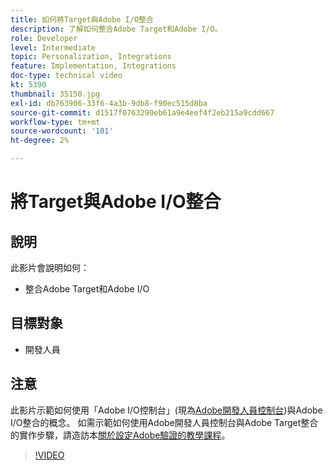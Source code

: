 ```yaml
---
title: 如何將Target與Adobe I/O整合
description: 了解如何整合Adobe Target和Adobe I/O。
role: Developer
level: Intermediate
topic: Personalization, Integrations
feature: Implementation, Integrations
doc-type: technical video
kt: 5390
thumbnail: 35150.jpg
exl-id: db763906-33f6-4a3b-9db8-f90ec515d8ba
source-git-commit: d1517f0763290eb61a9e4eef4f2eb215a9cdd667
workflow-type: tm+mt
source-wordcount: '101'
ht-degree: 2%

---
```


# 將Target與Adobe I/O整合

## 說明

此影片會說明如何：

* 整合Adobe Target和Adobe I/O

## 目標對象

* 開發人員

## 注意

此影片示範如何使用「Adobe I/O控制台」(現為[Adobe開發人員控制台](https://console.adobe.io/home))與Adobe I/O整合的概念。 如需示範如何使用Adobe開發人員控制台與Adobe Target整合的實作步驟，請造訪本[關於設定Adobe驗證的教學課程](https://experienceleague.adobe.com/docs/target-learn/tutorials/apis/configure-io-target-integration.html?lang=en)。

>[!VIDEO](https://video.tv.adobe.com/v/35150/?quality=12)
